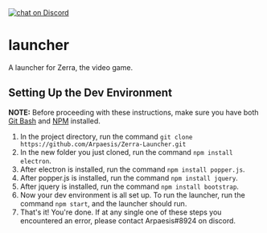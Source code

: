 <a href="https://discord.gg/cEuUxkB">
        <img src="https://img.shields.io/discord/308323056592486420.svg?logo=discord&?colorB=8080ff"
            alt="chat on Discord"></a>
			
# launcher
A launcher for Zerra, the video game.

## Setting Up the Dev Environment
**NOTE:** Before proceeding with these instructions, make sure you have both [Git Bash](https://git-scm.com/downloads) and [NPM](https://www.npmjs.com/get-npm) installed.
1. In the project directory, run the command `git clone https://github.com/Arpaesis/Zerra-Launcher.git`
1. In the new folder you just cloned, run the command ``npm install electron``.
1. After electron is installed, run the command ``npm install popper.js``.
1. After popper.js is installed, run the command ``npm install jquery``.
1. After jquery is installed, run the command ``npm install bootstrap``.
1. Now your dev environment is all set up. To run the launcher, run the command ``npm start``, and the launcher should run.
1. That's it! You're done. If at any single one of these steps you encountered an error, please contact Arpaesis#8924 on discord.

